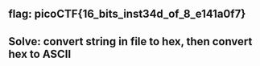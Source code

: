 ## flag: picoCTF{16_bits_inst34d_of_8_e141a0f7}

## Solve: convert string in file to hex, then convert hex to ASCII